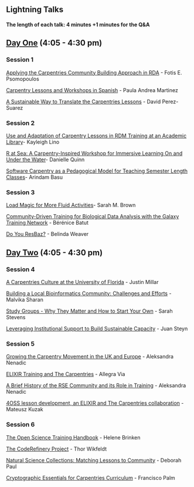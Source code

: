 ## Lightning Talks

#### The length of each talk: 4 minutes +1 minutes for the Q&A

## [Day One](https://github.com/carpentries/carpentrycon/blob/master/program/Day-1.md) (4:05 - 4:30 pm)

### Session 1

[Applying the Carpentries Community Building Approach in RDA](https://github.com/carpentries/carpentrycon/blob/master/Sessions/2018-05-30/07-Lightning-Talks-Session-1/1-abstract-fotis-psomopoulos.md) - Fotis E. Psomopoulos

[Carpentry Lessons and Workshops in Spanish](https://github.com/carpentries/carpentrycon/blob/master/Sessions/2018-05-30/07-Lightning-Talks-Session-1/3-abstract-paula-andrea-martinez.md) - Paula Andrea Martinez

[A Sustainable Way to Translate the Carpentries Lessons](https://github.com/carpentries/carpentrycon/blob/master/Sessions/2018-05-30/07-Lightning-Talks-Session-1/4-abstract-david-perez-suarez.md) - David Perez-Suarez


### Session 2

[Use and Adaptation of Carpentry Lessons in RDM Training at an Academic Library](https://github.com/carpentries/carpentrycon/blob/master/Sessions/2018-05-30/08-Lightning-Talks-Session-2/1-abstract-kayleigh-lino.md)- Kayleigh Lino

[R at Sea: A Carpentry-Inspired Workshop for Immersive Learning On and Under the Water](https://github.com/carpentries/carpentrycon/blob/master/Sessions/2018-05-30/08-Lightning-Talks-Session-2/2-abstract-danielle-quinn.md)- Danielle Quinn

[Software Carpentry as a Pedagogical Model for Teaching Semester Length Classes](https://github.com/carpentries/carpentrycon/blob/master/Sessions/2018-05-30/08-Lightning-Talks-Session-2/3-abstract-arindam-basu.md)- Arindam Basu


### Session 3

[Load Magic for More Fluid Activities](https://github.com/carpentries/carpentrycon/blob/master/Sessions/2018-05-30/09-Lightning-Talks-Session-3/1-abstract-sarah-brown.md)- Sarah M. Brown

[Community-Driven Training for Biological Data Analysis with the Galaxy Training Network](https://github.com/carpentries/carpentrycon/blob/master/Sessions/2018-05-30/09-Lightning-Talks-Session-3/2-abstract-berenice-batut.md) - Bérénice Batut

[Do You ResBaz?](https://github.com/carpentries/carpentrycon/blob/master/Sessions/2018-05-30/07-Lightning-Talks-Session-3/3-abstract-belinda-weaver.md) - Belinda Weaver

## [Day Two](https://github.com/carpentries/carpentrycon/blob/master/program/Day-2.md) (4:05 - 4:30 pm)

### Session 4

[A Carpentries Culture at the University of Florida](https://github.com/carpentries/carpentrycon/blob/master/Sessions/2018-05-31/07-Lightning-Talks-Session-4/1-abstract-justin-millar.md) - Justin Millar

[Building a Local Bioinformatics Community: Challenges and Efforts](https://github.com/carpentries/carpentrycon/blob/master/Sessions/2018-05-31/07-Lightning-Talks-Session-4/2-abstract-malvika-sharan.md) - Malvika Sharan

[Study Groups - Why They Matter and How to Start Your Own](https://github.com/carpentries/carpentrycon/blob/master/Sessions/2018-05-31/07-Lightning-Talks-Session-4/3-abstract-sarah-stevens.md) - Sarah Stevens

[Leveraging Institutional Support to Build Sustainable Capacity](https://github.com/carpentries/carpentrycon/blob/master/Sessions/2018-05-31/07-Lightning-Talks-Session-4/4-abstract-juan-steyn.md) - Juan Steyn


### Session 5

[Growing the Carpentry Movement in the UK and Europe](https://github.com/carpentries/carpentrycon/blob/master/Sessions/2018-05-31/08-Lightning-Talks-Session-5/1-abstract-aleksandra-nenadic.md) - Aleksandra Nenadic

[ELIXIR Training and The Carpentries](https://github.com/carpentries/carpentrycon/blob/master/Sessions/2018-05-31/08-Lightning-Talks-Session-5/2-abstract-paula-andrea-martinez.md) - Allegra Via

[A Brief History of the RSE Community and its Role in Training](https://github.com/carpentries/carpentrycon/blob/master/Sessions/2018-05-31/08-Lightning-Talks-Session-5/3-abstract-aleksandra-nenadic.md) - Aleksandra Nenadic

[4OSS lesson development, an ELIXIR and The Carpentries collaboration](https://github.com/carpentries/carpentrycon/blob/master/Sessions/2018-05-30/13-Poster-Session/abstract-mateusz-kuzak.md) - Mateusz Kuzak


### Session 6

[The Open Science Training Handbook](https://github.com/carpentries/carpentrycon/blob/master/Sessions/2018-05-31/09-Lightning-Talks-Session-6/1-abstract-helene-brinken.md) - Helene Brinken

[The CodeRefinery Project](https://github.com/carpentries/carpentrycon/blob/master/Sessions/2018-05-31/09-Lightning-Talks-Session-6/2-abstract-thor-wikfeldt.md) - Thor Wikfeldt

[Natural Science Collections: Matching Lessons to Community](https://github.com/carpentries/carpentrycon/blob/master/Sessions/2018-05-31/09-Lightning-Talks-Session-6/3-abstract-deborah-paul.md) - Deborah Paul

[Cryptographic Essentials for Carpentries Curriculum](https://github.com/carpentries/carpentrycon/blob/master/Sessions/2018-05-31/09-Lightning-Talks-Session-6/4-abstract-francisco-palm.md) - Francisco Palm
